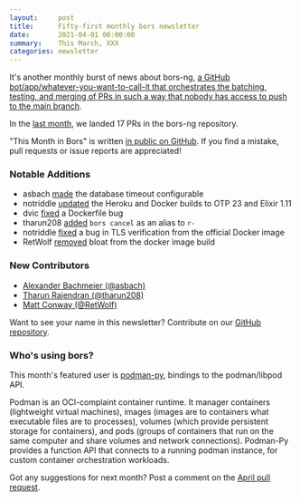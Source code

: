 ```yaml
---
layout:     post
title:      Fifty-first monthly bors newsletter
date:       2021-04-01 00:00:00
summary:    This March, XXX
categories: newsletter
---
```


It's another monthly burst of news about bors-ng, [a GitHub bot/app/whatever-you-want-to-call-it that orchestrates the batching, testing, and merging of PRs in such a way that nobody has access to push to the main branch](https://www.christopherbiscardi.com/bors).

In the [last month](https://github.com/bors-ng/bors-ng/pulls?q=is%3Apr+is%3Amerged+closed%3A2021-03-01..2021-03-31),
we landed 17 PRs in the bors-ng repository.

"This Month in Bors" is written [in public on GitHub][GitHub for TMiB].
If you find a mistake, pull requests or issue reports are appreciated!

[GitHub for TMiB]: https://github.com/bors-ng/bors-ng.github.io


### Notable Additions

* asbach [made](https://github.com/bors-ng/bors-ng/pull/1134) the database timeout configurable
* notriddle [updated](https://github.com/bors-ng/bors-ng/pull/1179) the Heroku and Docker builds to OTP 23 and Elixir 1.11
* dvic [fixed](https://github.com/bors-ng/bors-ng/pull/1182) a Dockerfile bug
* tharun208 [added](https://github.com/bors-ng/bors-ng/pull/1191) `bors cancel` as an alias to `r-`
* notriddle [fixed](https://github.com/bors-ng/bors-ng/pull/1197) a bug in TLS verification from the official Docker image
* RetWolf [removed](https://github.com/bors-ng/bors-ng/pull/1200) bloat from the docker image build


### New Contributors

* [Alexander Bachmeier (@asbach)](https://github.com/asbach)
* [Tharun Rajendran (@tharun208)](https://github.com/tharun208)
* [Matt Conway (@RetWolf)](https://github.com/RetWolf)

Want to see your name in this newsletter? Contribute on our [GitHub repository](https://github.com/bors-ng/bors-ng).


### Who's using bors?

This month's featured user is [podman-py](https://github.com/containers/podman-py), bindings to the podman/libpod API.

Podman is an OCI-complaint container runtime. It manager containers (lightweight virtual machines), images (images are to containers what executable files are to processes), volumes (which provide persistent storage for containers), and pods (groups of containers that run on the same computer and share volumes and network connections). Podman-Py provides a function API that connects to a running podman instance, for custom container orchestration workloads.

Got any suggestions for next month?
Post a comment on the [April pull request](https://github.com/bors-ng/bors-ng.github.io/pull/134).
